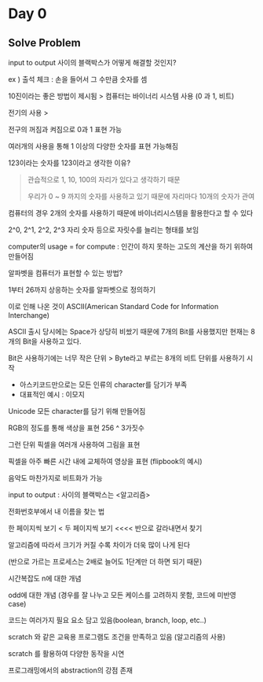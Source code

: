 # Day 0

## Solve Problem

input to output 사이의 블랙박스가 어떻게 해결할 것인지?

ex ) 출석 체크 : 손을 들어서 그 수만큼 숫자를 셈

10진이라는 좋은 방법이 제시됨 > 컴퓨터는 바이너리 시스템 사용 (0 과 1, 비트) 

전기의 사용 >

전구의 꺼짐과 켜짐으로 0과 1 표현 가능

여러개의 사용을 통해 1 이상의 다양한 숫자를 표현 가능해짐

123이라는 숫자를 123이라고 생각한 이유?

> 관습적으로 1, 10, 100의 자리가 있다고 생각하기 때문
> 
> 우리가 0 ~ 9 까지의 숫자를 사용하고 있기 때문에 자리마다 10개의 숫자가 관여

컴퓨터의 경우 2개의 숫자를 사용하기 때문에 바이너리시스템을 활용한다고 할 수 있다

2^0, 2^1, 2^2, 2^3 자리 숫자 등으로 자릿수를 늘리는 형태를 보임

computer의 usage = for compute : 인간이 하지 못하는 고도의 계산을 하기 위하여 만들어짐

알파벳을 컴퓨터가 표현할 수 있는 방법? 

1부터 26까지 상응하는 숫자를 알파벳으로 정의하기

이로 인해 나온 것이 ASCII(American Standard Code for Information Interchange)

ASCII 출시 당시에는 Space가 상당히 비쌌기 때문에 7개의 Bit를 사용했지만 현재는 8개의 Bit을 사용하고 있다.

Bit은 사용하기에는 너무 작은 단위 > Byte라고 부르는 8개의 비트 단위를 사용하기 시작

- 아스키코드만으로는 모든 인류의 character를 담기가 부족
- 대표적인 예시 : 이모지

Unicode 모든 character를 담기 위해 만들어짐

RGB의 정도를 통해 색상을 표현 256 ^ 3가짓수

그런 단위 픽셀을 여러개 사용하여 그림을 표현

픽셀을 아주 빠른 시간 내에 교체하여 영상을 표현 (flipbook의 예시)

음악도 마찬가지로 비트화가 가능

input to output : 사이의 블랙박스는 <알고리즘>

전화번호부에서 내 이름을 찾는 법 

한 페이지씩 보기 < 두 페이지씩 보기 <<<< 반으로 갈라내면서 찾기 

알고리즘에 따라서 크기가 커질 수록 차이가 더욱 많이 나게 된다

(반으로 가르는 프로세스는 2배로 늘어도 1단계만 더 하면 되기 때문)

시간복잡도 n에 대한 개념

odd에 대한 개념 (경우를 잘 나누고 모든 케이스를 고려하지 못함, 코드에 미반영 case)

코드는 여러가지 필요 요소 담고 있음(boolean, branch, loop, etc..)

scratch 와 같은 교육용 프로그램도 조건을 만족하고 있음 (알고리즘의 사용)

scratch 를 활용하여 다양한 동작을 시연

프로그래밍에서의 abstraction의 강점 존재
